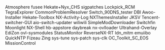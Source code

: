 Atmosphere
fusee
Hekate+Nyx_CHS
sigpatches
Lockpick_RCM
TegraExplorer
CommonProblemResolver
Switch_90DNS_tester
DBI
Awoo-Installer
Hekate-Toolbox
NX-Activity-Log
NXThemesInstaller
JKSV
Tencent-switcher-GUI
aio-switch-updater
wiliwili
SimpleModDownloader
Switchfin
Moonlight
NX-Shell
hb-appstore
daybreak
nx-ovlloader
Ultrahand-Overlay
EdiZon
ovl-sysmodules
StatusMonitor
ReverseNX-RT
ldn_mitm
emuiibo
QuickNTP
Fizeau
Zing
sys-tune
sys-patch
sys-clk
OC_Toolkit_SC_EOS
MissionControl